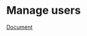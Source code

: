# Manage users

[Document](https://www.digitalocean.com/community/tutorials/how-to-add-and-delete-users-on-ubuntu-18-04)
